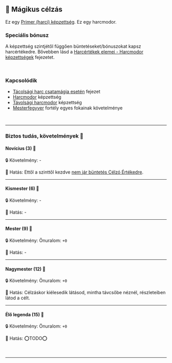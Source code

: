 ## 🔵 Mágikus célzás

Ez egy [Primer (harci) képzettség](../010_09_primer_szekunder_ismeretek.md). Ez egy harcmodor.

### Speciális bónusz

A képzettség szintjétől függően büntetéseket/bónuszokat kapsz harcértékedre. Bővebben lásd a [Harcértékek elemei - Harcmodor képzettségek](../062_02_harcmodor_kepzettsegek_es_bonuszaik.md) fejezetet.

<br />

### Kapcsolódik

- [Tácolsági harc csatamágia esetén](../076_tavharc_csatamagia_eseten.md) fejezet
- [Harcmodor](harcmodor.md) képzettség
- [Távolsági harcmodor](tavolsagi_harcmodor.md) képzettség
- [Mesterfegyver](../fortelyok.harci/mesterfegyver.md) fortély egyes fokainak követelménye

<br />

---
### Biztos tudás, követelmények 📖

#### Novícius (3) 📖

🔒 Követelmény: -

🌟 Hatás: Ettől a szinttől kezdve [nem jár büntetés Célzó Értékedre](../062_02_harcmodor_kepzettsegek_es_bonuszaik.md).

---
#### Kismester (6) 📖

🔒 Követelmény: -

🌟 Hatás: -

---
#### Mester (9) 📖

🔒 Követelmény: Önuralom: `+0`

🌟 Hatás: -

---
#### Nagymester (12) 📖

🔒 Követelmény: Önuralom: `+0`

🌟 Hatás: Célzáskor kiélesedik látásod, mintha távcsőbe néznél, részleteiben látod a célt.

---
#### Élő legenda (15) 📖

🔒 Követelmény: Önuralom: `+0`

🌟 Hatás: ⭕TODO⭕

<br />

---

